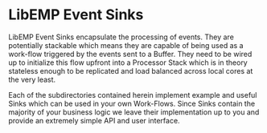 # LibEMP Event Sinks

LibEMP Event Sinks encapsulate the processing of events. They are potentially
stackable which means they are capable of being used as a work-flow triggered
by the events sent to a Buffer. They need to be wired up to initialize this
flow upfront into a Processor Stack which is in theory stateless enough to be
replicated and load balanced across local cores at the very least.

Each of the subdirectories contained herein implement example and useful Sinks
which can be used in your own Work-Flows. Since Sinks contain the majority of
your business logic we leave their implementation up to you and provide an
extremely simple API and user interface.

